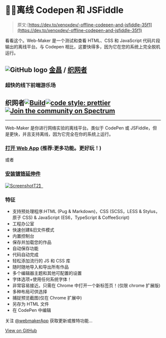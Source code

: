 # 👩‍💻离线 Codepen 和 JSFiddle

> 原文:[https://dev.to/xenoxdev/-offline-codepen-and-jsfiddle-35f1](https://dev.to/xenoxdev/-offline-codepen-and-jsfiddle-35f1)

看看这个。Web-Maker 是一个测试和查看 HTML、CSS 和 JavaScript 代码片段输出的离线平台。与 Codepen 相比，这要快得多，因为它在您的系统上完全脱机运行。

## ![GitHub logo](../Images/a73f630113876d78cff79f59c2125b24.png) [金昌](https://github.com/chinchang) / [织网者](https://github.com/chinchang/web-maker)

### 超快的线下前端游乐场

<article class="markdown-body entry-content container-lg" itemprop="text">

# 织网者[![Build](../Images/3aedfe3c110b663f161260f86b77158c.png)](https://camo.githubusercontent.com/a24ef48787e806cf5b97e5728773d4817616c43df78032830de76c034580cc6b/68747470733a2f2f7472617669732d63692e6f72672f6368696e6368616e672f7765622d6d616b65722e7376673f6272616e63683d6d6173746572)[![code style: prettier](../Images/e7e7a68e574b24697e1222655cdde8b6.png)](https://github.com/prettier/prettier)[![Join the community on Spectrum](../Images/41381fe7c1f5da53328f0be226bc9c37.png)](https://spectrum.chat/web-maker)

* * *

Web-Maker 是你进行网络实验的离线平台。类似于 CodePen 或 JSFiddle，但是更快，并且支持离线，因为它完全在你的系统上运行。

### [打开 Web App](https://webmaker.app/app/) (推荐:更多功能。更好玩！)

或者

### [安装镀铬延伸件](https://chrome.google.com/webstore/detail/web-maker/lkfkkhfhhdkiemehlpkgjeojomhpccnh)

[![Screenshot](../Images/826c92c13e73d15050756b30cd586fde.png)T2】](https://raw.githubusercontent.com/chinchang/web-maker/master//packages/website/images/ss1.png)

### 特征

*   支持预处理程序:HTML (Pug & Markdown)，CSS (SCSS，LESS & Stylus，原子 CSS) & JavaScript (ES6，TypeScript & CoffeeScript)
*   工程办公室
*   快速创建&旧文件模式
*   内置控制台
*   保存并加载您的作品
*   自动保存功能
*   代码自动完成
*   轻松添加流行的 JS 和 CSS 库
*   随时随地导入和导出所有作品
*   多个编辑器主题和其他可配置的设置
*   字体选项+使用任何系统字体！
*   非常容易接近。只需在 Chrome 中打开一个新标签页！(仅限 chrome 扩展版)
*   多种布局可供选择
*   捕捉预览截图(仅在 Chrome 扩展中)
*   另存为 HTML 文件
*   在 CodePen 中编辑

关注 [@webmakerApp](https://twitter.com/intent/follow?screen_name=webmakerApp) 获取更新或推特功能…

</article>

[View on GitHub](https://github.com/chinchang/web-maker)